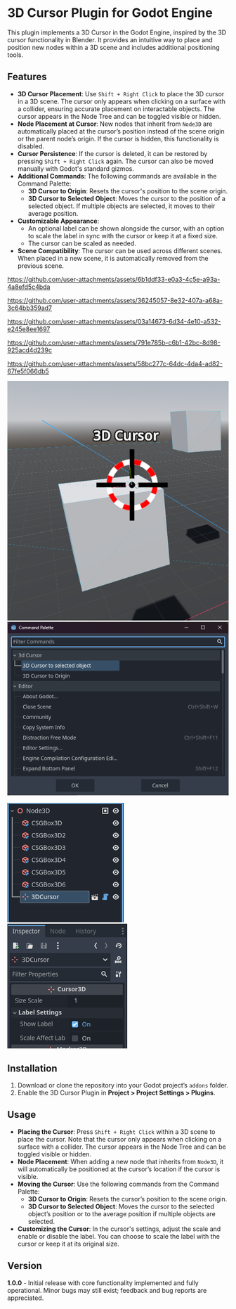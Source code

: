# 3D Cursor Plugin for Godot Engine

This plugin implements a 3D Cursor in the Godot Engine, inspired by the 3D cursor functionality in Blender. It provides an intuitive way to place and position new nodes within a 3D scene and includes additional positioning tools.

## Features

- **3D Cursor Placement**: Use `Shift + Right Click` to place the 3D cursor in a 3D scene. The cursor only appears when clicking on a surface with a collider, ensuring accurate placement on interactable objects. The cursor appears in the Node Tree and can be toggled visible or hidden.
- **Node Placement at Cursor**: New nodes that inherit from `Node3D` are automatically placed at the cursor’s position instead of the scene origin or the parent node’s origin. If the cursor is hidden, this functionality is disabled.
- **Cursor Persistence**: If the cursor is deleted, it can be restored by pressing `Shift + Right Click` again. The cursor can also be moved manually with Godot's standard gizmos.
- **Additional Commands**: The following commands are available in the Command Palette:
  - **3D Cursor to Origin**: Resets the cursor's position to the scene origin.
  - **3D Cursor to Selected Object**: Moves the cursor to the position of a selected object. If multiple objects are selected, it moves to their average position.
- **Customizable Appearance**: 
  - An optional label can be shown alongside the cursor, with an option to scale the label in sync with the cursor or keep it at a fixed size.
  - The cursor can be scaled as needed.
- **Scene Compatibility**: The cursor can be used across different scenes. When placed in a new scene, it is automatically removed from the previous scene.
  
https://github.com/user-attachments/assets/6b1ddf33-e0a3-4c5e-a93a-4a8efd5c4bda

https://github.com/user-attachments/assets/36245057-8e32-407a-a68a-3c64bb359ad7

https://github.com/user-attachments/assets/03a14673-6d34-4e10-a532-e245e8ee1697

https://github.com/user-attachments/assets/791e785b-c6b1-42bc-8d98-925acd4d239c

https://github.com/user-attachments/assets/58bc277c-64dc-4da4-ad82-67fe5f066db5

![Alt Text](screenshots/3DCursor.png "The 3D Cursor")
![Alt Text](screenshots/CommandPalette.png "Command Palette Actions")

![Alt Text](screenshots/NodeTree.png "Node Tree")
![Alt Text](screenshots/Inspector.png "Inspector")

## Installation

1. Download or clone the repository into your Godot project’s `addons` folder.
2. Enable the 3D Cursor Plugin in **Project > Project Settings > Plugins**.

## Usage

- **Placing the Cursor**: Press `Shift + Right Click` within a 3D scene to place the cursor. Note that the cursor only appears when clicking on a surface with a collider. The cursor appears in the Node Tree and can be toggled visible or hidden.
- **Node Placement**: When adding a new node that inherits from `Node3D`, it will automatically be positioned at the cursor’s location if the cursor is visible.
- **Moving the Cursor**: Use the following commands from the Command Palette:
  - **3D Cursor to Origin**: Resets the cursor’s position to the scene origin.
  - **3D Cursor to Selected Object**: Moves the cursor to the selected object’s position or to the average position if multiple objects are selected.
- **Customizing the Cursor**: In the cursor's settings, adjust the scale and enable or disable the label. You can choose to scale the label with the cursor or keep it at its original size.

## Version

**1.0.0** - Initial release with core functionality implemented and fully operational. Minor bugs may still exist; feedback and bug reports are appreciated.
